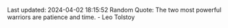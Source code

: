 Last updated: 2024-04-02 18:15:52
Random Quote: The two most powerful warriors are patience and time. - Leo Tolstoy